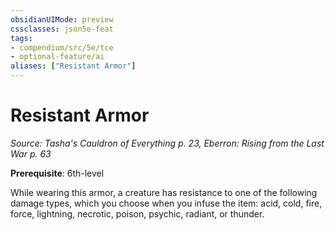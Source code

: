```yaml
---
obsidianUIMode: preview
cssclasses: json5e-feat
tags:
- compendium/src/5e/tce
- optional-feature/ai
aliases: ["Resistant Armor"]
---
```

# Resistant Armor
*Source: Tasha's Cauldron of Everything p. 23, Eberron: Rising from the Last War p. 63*  

**Prerequisite**: 6th-level

While wearing this armor, a creature has resistance to one of the following damage types, which you choose when you infuse the item: acid, cold, fire, force, lightning, necrotic, poison, psychic, radiant, or thunder.